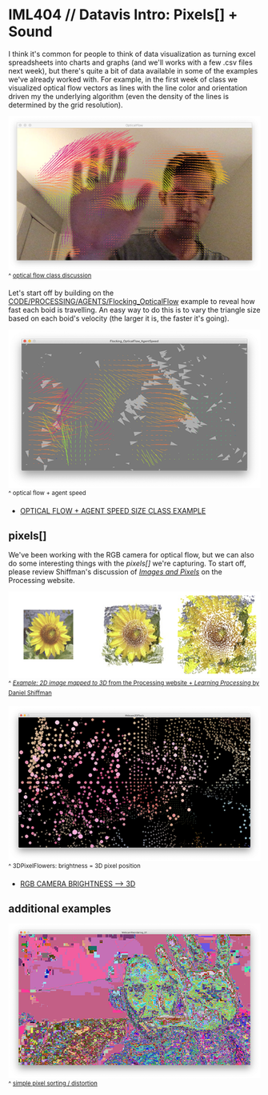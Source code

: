 # IML404 // Datavis Intro: Pixels[] + Sound

I think it's common for people to think of data visualization as turning excel spreadsheets into charts and graphs (and we'll works with a few .csv files next week), but there's quite a bit of data available in some of the examples we've already worked with.  For example, in the first week of class we visualized optical flow vectors as lines with the line color and orientation  driven my the underlying algorithm (even the density of the lines is determined by the grid resolution).

![optical flow screen capture](https://github.com/johnbcarpenter/USC_IML404_IMAGES/blob/master/images/optical-flow.png)  
<sup> ^ [optical flow class discussion](https://github.com/johnbcarpenter/USC_IML404/blob/master/notes_md/computer-vision-opticalflow.md)</sup>

Let's start off by building on the [CODE/PROCESSING/AGENTS/Flocking_OpticalFlow](https://github.com/johnbcarpenter/USC_IML404/tree/master/CODE/PROCESSING/AGENTS/Flocking_OpticalFlow) example to reveal how fast each boid is travelling.  An easy way to do this is to vary the triangle size based on each boid's velocity (the larger it is, the faster it's going).

![optical flow + agent speed screen capture](https://github.com/johnbcarpenter/USC_IML404_IMAGES/blob/master/images/Flocking_OpticalFlow_AgentSpeed.png)  
<sup> ^ optical flow + agent speed</sup>  
- [OPTICAL FLOW + AGENT SPEED SIZE CLASS EXAMPLE](https://github.com/johnbcarpenter/USC_IML404/tree/master/CODE/PROCESSING/DATA/Flocking_OpticalFlow_AgentSpeed)  

## pixels[]
We've been working with the RGB camera for optical flow, but we can also do some interesting things with the *pixels[]* we're capturing.  To start off, please review Shiffman's discussion of [*Images and Pixels*](https://processing.org/tutorials/pixels/) on the Processing website. 

![shiffman image 2D to 3D](https://github.com/johnbcarpenter/USC_IML404_IMAGES/blob/master/images/processing_org_2Dto3D_shiffman.png)  
<sup>^ [*Example: 2D image mapped to 3D* from the Processing website + *Learning Processing* by Daniel Shiffman](http://learningprocessing.com/examples/chp15/example-15-15-explode3D)</sup>

![3DPixelFlowers](https://github.com/johnbcarpenter/USC_IML404_IMAGES/blob/master/images/3DPixelFlowers.png)  
<sup> ^ 3DPixelFlowers: brightness = 3D pixel position </sup>  
- [RGB CAMERA BRIGHTNESS --> 3D](https://github.com/johnbcarpenter/USC_IML404/tree/master/CODE/PROCESSING/DATA/Webcam3DPixels)

## additional examples
![simple pixel sorting](https://github.com/johnbcarpenter/USC_IML404_IMAGES/blob/master/images/pixel-sort.png)  
<sup>^ [simple pixel sorting / distortion](https://github.com/johnbcarpenter/USC_IML404/tree/master/CODE/PROCESSING/DATA/WebcamReordering_01)</sup>

